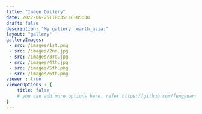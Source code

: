 ```yaml
---
title: "Image Gallery"
date: 2022-06-25T18:35:46+05:30
draft: false
description: "My gallery :earth_asia:"
layout: "gallery"
galleryImages:
 - src: /images/1st.png
 - src: /images/2nd.jpg
 - src: /images/3rd.jpg
 - src: /images/4th.jpg
 - src: /images/5th.png
 - src: /images/6th.png
viewer : true
viewerOptions : {
    title: false
    # you can add more options here. refer https://github.com/fengyuanchen/viewerjs?tab=readme-ov-file#options
}
---
```

